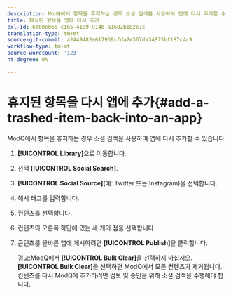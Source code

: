 ```yaml
---
description: ModQ에서 항목을 휴지하는 경우 소셜 검색을 사용하여 앱에 다시 추가할 수 있습니다.
title: 패싱된 항목을 앱에 다시 추가
exl-id: 6d00e065-c165-4189-914b-a1682b182e7c
translation-type: tm+mt
source-git-commit: a2449482e617939cfda7e367da34875bf187c4c9
workflow-type: tm+mt
source-wordcount: '123'
ht-degree: 0%

---
```


# 휴지된 항목을 다시 앱에 추가{#add-a-trashed-item-back-into-an-app}

ModQ에서 항목을 휴지하는 경우 소셜 검색을 사용하여 앱에 다시 추가할 수 있습니다.

1. **[!UICONTROL Library]**&#x200B;으로 이동합니다.
1. 선택 **[!UICONTROL Social Search]**.
1. **[!UICONTROL Social Source]**(예: Twitter 또는 Instagram)을 선택합니다.
1. 해시 태그를 입력합니다.
1. 컨텐츠를 선택합니다.
1. 컨텐츠의 오른쪽 하단에 있는 세 개의 점을 선택합니다.
1. 콘텐츠를 올바른 앱에 게시하려면 **[!UICONTROL Publish]**&#x200B;을 클릭합니다.

   경고:ModQ에서 **[!UICONTROL Bulk Clear]**&#x200B;을 선택하지 마십시오. **[!UICONTROL Bulk Clear]**&#x200B;을 선택하면 ModQ에서 모든 컨텐츠가 제거됩니다. 컨텐츠를 다시 ModQ에 추가하려면 검토 및 승인을 위해 소셜 검색을 수행해야 합니다.
